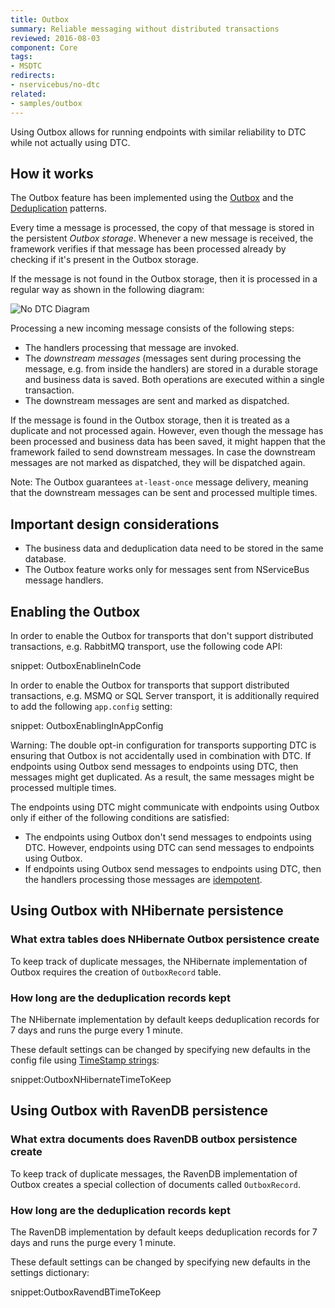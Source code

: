 ```yaml
---
title: Outbox
summary: Reliable messaging without distributed transactions
reviewed: 2016-08-03
component: Core
tags:
- MSDTC
redirects:
- nservicebus/no-dtc
related:
- samples/outbox
---
```


Using Outbox allows for running endpoints with similar reliability to DTC while not actually using DTC.


## How it works

The Outbox feature has been implemented using the [Outbox](http://gistlabs.com/2014/05/the-outbox/) and the [Deduplication](https://en.wikipedia.org/wiki/Data_deduplication#In-line_deduplication) patterns.

Every time a message is processed, the copy of that message is stored in the persistent _Outbox storage_. Whenever a new message is received, the framework verifies if that message has been processed already by checking if it's present in the Outbox storage. 

If the message is not found in the Outbox storage, then it is processed in a regular way 
as shown in the following diagram:

![No DTC Diagram](outbox.png)

Processing a new incoming message consists of the following steps:

- The handlers processing that message are invoked.
- The _downstream messages_ (messages sent during processing the message, e.g. from inside the handlers) are stored in a durable storage and business data is saved. Both operations are executed within a single transaction.
- The downstream messages are sent and marked as dispatched.

If the message is found in the Outbox storage, then it is treated as a duplicate and not processed again. However, even though the message has been processed and business data has been saved, it might happen that the framework failed to send downstream messages. In case the downstream messages are not marked as dispatched, they will be dispatched again. 

Note: The Outbox guarantees `at-least-once` message delivery, meaning that the downstream messages can be sent and processed multiple times.


## Important design considerations

 * The business data and deduplication data need to be stored in the same database.
 * The Outbox feature works only for messages sent from NServiceBus message handlers.


## Enabling the Outbox

In order to enable the Outbox for transports that don't support distributed transactions, e.g. RabbitMQ transport, use the following code API:

snippet: OutboxEnablineInCode

In order to enable the Outbox for transports that support distributed transactions, e.g. MSMQ or SQL Server transport, it is additionally required to add the following `app.config` setting:

snippet: OutboxEnablingInAppConfig

Warning: The double opt-in configuration for transports supporting DTC is ensuring that Outbox is not accidentally used in combination with DTC. If endpoints using Outbox send messages to endpoints using DTC, then messages might get duplicated. As a result, the same messages might be processed multiple times. 

The endpoints using DTC might communicate with endpoints using Outbox only if either of the following conditions are satisfied:
- The endpoints using Outbox don't send messages to endpoints using DTC. However, endpoints using DTC can send messages to endpoints using Outbox.
- If endpoints using Outbox send messages to endpoints using DTC, then the handlers processing those messages are [idempotent](https://en.wikipedia.org/wiki/Idempotence).


## Using Outbox with NHibernate persistence


### What extra tables does NHibernate Outbox persistence create

To keep track of duplicate messages, the NHibernate implementation of Outbox requires the creation of `OutboxRecord` table.


### How long are the deduplication records kept

The NHibernate implementation by default keeps deduplication records for 7 days and runs the purge every 1 minute.

These default settings can be changed by specifying new defaults in the config file using [TimeStamp strings](https://msdn.microsoft.com/en-us/library/ee372286.aspx):

snippet:OutboxNHibernateTimeToKeep


## Using Outbox with RavenDB persistence


### What extra documents does RavenDB outbox persistence create

To keep track of duplicate messages, the RavenDB implementation of Outbox creates a special collection of documents called `OutboxRecord`.


### How long are the deduplication records kept

The RavenDB implementation by default keeps deduplication records for 7 days and runs the purge every 1 minute.

These default settings can be changed by specifying new defaults in the settings dictionary:

snippet:OutboxRavendBTimeToKeep
